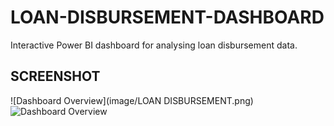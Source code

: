 # LOAN-DISBURSEMENT-DASHBOARD
Interactive Power BI dashboard for analysing loan disbursement data.

## SCREENSHOT
![Dashboard Overview](image/LOAN DISBURSEMENT.png)
![Dashboard Overview](image/LAST.png)




